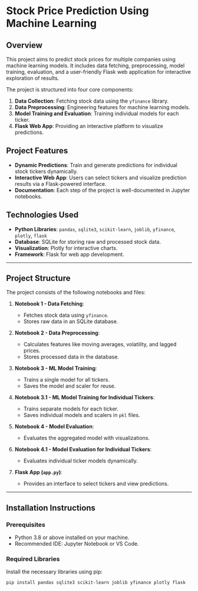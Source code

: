 # Stock Price Prediction Using Machine Learning

## Overview
This project aims to predict stock prices for multiple companies using machine learning models. It includes data fetching, preprocessing, model training, evaluation, and a user-friendly Flask web application for interactive exploration of results.

The project is structured into four core components:
1. **Data Collection**: Fetching stock data using the `yfinance` library.
2. **Data Preprocessing**: Engineering features for machine learning models.
3. **Model Training and Evaluation**: Training individual models for each ticker.
4. **Flask Web App**: Providing an interactive platform to visualize predictions.

## Project Features
- **Dynamic Predictions**: Train and generate predictions for individual stock tickers dynamically.
- **Interactive Web App**: Users can select tickers and visualize prediction results via a Flask-powered interface.
- **Documentation**: Each step of the project is well-documented in Jupyter notebooks.

## Technologies Used
- **Python Libraries**: `pandas`, `sqlite3`, `scikit-learn`, `joblib`, `yfinance`, `plotly`, `flask`
- **Database**: SQLite for storing raw and processed stock data.
- **Visualization**: Plotly for interactive charts.
- **Framework**: Flask for web app development.

---

## Project Structure
The project consists of the following notebooks and files:
1. **Notebook 1 - Data Fetching**:
   - Fetches stock data using `yfinance`.
   - Stores raw data in an SQLite database.

2. **Notebook 2 - Data Preprocessing**:
   - Calculates features like moving averages, volatility, and lagged prices.
   - Stores processed data in the database.

3. **Notebook 3 - ML Model Training**:
   - Trains a single model for all tickers.
   - Saves the model and scaler for reuse.

4. **Notebook 3.1 - ML Model Training for Individual Tickers**:
   - Trains separate models for each ticker.
   - Saves individual models and scalers in `pkl` files.

5. **Notebook 4 - Model Evaluation**:
   - Evaluates the aggregated model with visualizations.

6. **Notebook 4.1 - Model Evaluation for Individual Tickers**:
   - Evaluates individual ticker models dynamically.

7. **Flask App (`app.py`)**:
   - Provides an interface to select tickers and view predictions.

---

## Installation Instructions
### Prerequisites
- Python 3.8 or above installed on your machine.
- Recommended IDE: Jupyter Notebook or VS Code.

### Required Libraries
Install the necessary libraries using pip:

```bash
pip install pandas sqlite3 scikit-learn joblib yfinance plotly flask